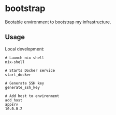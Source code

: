 # bootstrap

Bootable environment to bootstrap my infrastructure.

## Usage

Local development:
```shell
# Launch nix shell
nix-shell

# Starts Docker service
start_docker

# Generate SSH key
generate_ssh_key

# Add host to environment
add_host
appsrv
10.0.0.2
```


